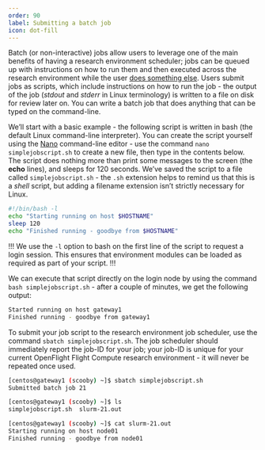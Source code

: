 ```yaml
---
order: 90
label: Submitting a batch job
icon: dot-fill
---
```


Batch (or non-interactive) jobs allow users to leverage one of the main benefits of having a research environment scheduler; jobs can be queued up with instructions on how to run them and then executed across the research environment while the user [does something else](https://www.quora.com/What-do-you-do-while-youre-waiting-for-your-code-to-finish-running). Users submit jobs as scripts, which include instructions on how to run the job - the output of the job (_stdout_ and _stderr_ in Linux terminology) is written to a file on disk for review later on. You can write a batch job that does anything that can be typed on the command-line.

We’ll start with a basic example - the following script is written in bash (the default Linux command-line interpreter). You can create the script yourself using the [Nano](https://www.howtogeek.com/howto/42980/the-beginners-guide-to-nano-the-linux-command-line-text-editor/) command-line editor - use the command `nano simplejobscript.sh` to create a new file, then type in the contents below. The script does nothing more than print some messages to the screen (the **echo** lines), and sleeps for 120 seconds. We’ve saved the script to a file called `simplejobscript.sh` - the `.sh` extension helps to remind us that this is a _shell_ script, but adding a filename extension isn’t strictly necessary for Linux.

```bash
#!/bin/bash -l
echo "Starting running on host $HOSTNAME"
sleep 120
echo "Finished running - goodbye from $HOSTNAME"
```

!!!
We use the `-l` option to bash on the first line of the script to request a login session. This ensures that environment modules can be loaded as required as part of your script.
!!!

We can execute that script directly on the login node by using the command `bash simplejobscript.sh` - after a couple of minutes, we get the following output:

```bash
Started running on host gateway1
Finished running - goodbye from gateway1
```

To submit your job script to the research environment job scheduler, use the command `sbatch simplejobscript.sh`. The job scheduler should immediately report the job-ID for your job; your job-ID is unique for your current OpenFlight Flight Compute research environment - it will never be repeated once used.

```bash
[centos@gateway1 (scooby) ~]$ sbatch simplejobscript.sh
Submitted batch job 21

[centos@gateway1 (scooby) ~]$ ls
simplejobscript.sh  slurm-21.out

[centos@gateway1 (scooby) ~]$ cat slurm-21.out
Starting running on host node01
Finished running - goodbye from node01
```
